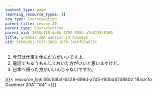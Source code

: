 ```yaml
---
content_type: page
learning_resource_types: []
ocw_type: CourseSection
parent_title: Lesson 20
parent_type: CourseSection
parent_uid: 1658c715-de8b-1752-598d-a7d8228f0109
title: Grammar 20A Section IV Answers
uid: 5f56cd61-7697-3b89-287b-2a66f87a627c
---
```


1.  今日は仕事を休んだ方がいいですよ。
2.  電話でちゅうもんしておいた方がいいと思いますけど。
3.  日本へ帰った方がいいんじゃないですか。

\[{{< resource_link 06c1d8af-6228-699d-a7d5-f60bd4748802 "Back to Grammar 20A" "#4" >}}\]